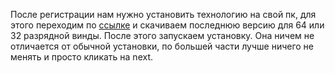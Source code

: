 После регистрации нам нужно установить технологию на свой пк, для этого переходим по [ссылке](https://git-scm.com/download/win) и скачиваем последнюю версию для 64 или 32 разрядной винды. После этого запускаем установку. Она ничем не отличается от обычной установки, по большей части лучше ничего не менять и просто кликать на next.